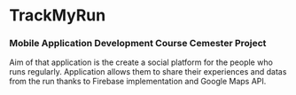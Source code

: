 # TrackMyRun
### Mobile Application Development Course Cemester Project

Aim of that application is the create a social platform for the people who runs regularly. Application allows them to share their experiences and datas from the run thanks to Firebase implementation and Google Maps API.
